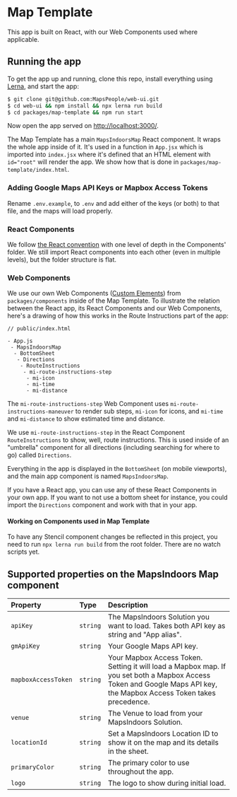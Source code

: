 # Map Template

This app is built on React, with our Web Components used where applicable.

## Running the app

To get the app up and running, clone this repo, install everything using [Lerna](https://lerna.js.org), and start the app:

```zsh
$ git clone git@github.com:MapsPeople/web-ui.git
$ cd web-ui && npm install && npx lerna run build
$ cd packages/map-template && npm run start
```

Now open the app served on [http://localhost:3000/](http://localhost:3000/).

The Map Template has a main `MapsIndoorsMap` React component. It wraps the whole app inside of it. It's used in a function in `App.jsx` which is imported into `index.jsx` where it's defined that an HTML element with `id="root"` will render the app. We show how that is done in `packages/map-template/index.html`.

### Adding Google Maps API Keys or Mapbox Access Tokens

Rename `.env.example`, to `.env` and add either of the keys (or both) to that file, and the maps will load properly.

### React Components

We follow [the React convention](https://reactjs.org/docs/faq-structure.html#avoid-too-much-nesting) with one level of depth in the Components' folder. We still import React components into each other (even in multiple levels), but the folder structure is flat.

### Web Components

We use our own Web Components ([Custom Elements](https://developer.mozilla.org/en-US/docs/Web/Web_Components/Using_custom_elements)) from `packages/components` inside of the Map Template. To illustrate the relation between the React app, its React Components and our Web Components, here's a drawing of how this works in the Route Instructions part of the app:

```
// public/index.html

- App.js
 - MapsIndoorsMap
  - BottomSheet
   - Directions
    - RouteInstructions
     - mi-route-instructions-step
      - mi-icon
      - mi-time
      - mi-distance
```

The `mi-route-instructions-step` Web Component uses `mi-route-instructions-maneuver` to render sub steps, `mi-icon` for icons, and `mi-time` and `mi-distance` to show estimated time and distance.

We use `mi-route-instructions-step` in the React Component `RouteInstructions` to show, well, route instructions. This is used inside of an "umbrella" component for all directions (including searching for where to go) called `Directions`.

Everything in the app is displayed in the `BottomSheet` (on mobile viewports), and the main app component is named `MapsIndoorsMap`.

If you have a React app, you can use any of these React Components in your own app. If you want to not use a bottom sheet for instance, you could import the `Directions` component and work with that in your app.

#### Working on Components used in Map Template

To have any Stencil component changes be reflected in this project, you need to run  `npx lerna run build` from the root folder. There are no watch scripts yet.

## Supported properties on the MapsIndoors Map component

|Property|Type|Description|
|:--|:--|:--|
|`apiKey`|`string`|The MapsIndoors Solution you want to load. Takes both API key as string and "App alias". |
|`gmApiKey`|`string`|Your Google Maps API key. |
|`mapboxAccessToken`|`string`|Your Mapbox Access Token. Setting it will load a Mapbox map. If you set both a Mapbox Access Token and Google Maps API key, the Mapbox Access Token takes precedence. |
|`venue`|`string`|The Venue to load from your MapsIndoors Solution. |
|`locationId`|`string`|Set a MapsIndoors Location ID to show it on the map and its details in the sheet. |
|`primaryColor`|`string`|The primary color to use throughout the app. |
|`logo`|`string`|The logo to show during initial load. |